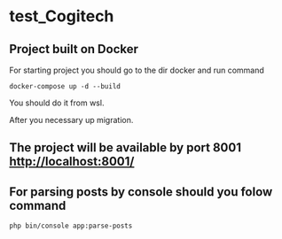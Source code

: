 # test_Cogitech

## Project built on Docker

For starting project you should go to the dir docker and run command 

`docker-compose up -d --build`

You should do it from wsl.

After you necessary up migration. 

## The project will be available by port 8001 [http://localhost:8001/](http://localhost:8001/)

## For parsing posts by console should you folow command 

`php bin/console app:parse-posts`
